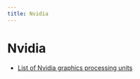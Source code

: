 ```yaml
---
title: Nvidia
---
```


# Nvidia

- [List of Nvidia graphics processing units](https://en.wikipedia.org/wiki/List_of_Nvidia_graphics_processing_units)
